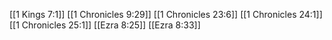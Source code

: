 [[1 Kings 7:1]]
[[1 Chronicles 9:29]]
[[1 Chronicles 23:6]]
[[1 Chronicles 24:1]]
[[1 Chronicles 25:1]]
[[Ezra 8:25]]
[[Ezra 8:33]]

